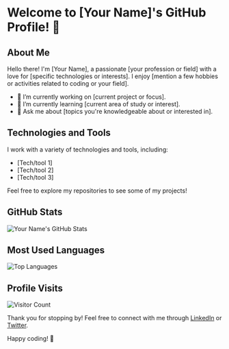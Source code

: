 # Welcome to [Your Name]'s GitHub Profile! 👋

## About Me

Hello there! I'm [Your Name], a passionate [your profession or field] with a love for [specific technologies or interests]. I enjoy [mention a few hobbies or activities related to coding or your field].

- 🔭 I’m currently working on [current project or focus].
- 🌱 I’m currently learning [current area of study or interest].
- 💬 Ask me about [topics you're knowledgeable about or interested in].

## Technologies and Tools

I work with a variety of technologies and tools, including:

- [Tech/tool 1]
- [Tech/tool 2]
- [Tech/tool 3]

Feel free to explore my repositories to see some of my projects!

## GitHub Stats

![Your Name's GitHub Stats](https://github-readme-stats.vercel.app/api?username=your-username&show_icons=true&count_private=true&hide=contribs,prs)

## Most Used Languages

![Top Languages](https://github-readme-stats.vercel.app/api/top-langs/?username=your-username&layout=compact)

## Profile Visits

![Visitor Count](https://profile-counter.glitch.me/{your-username}/count.svg)

Thank you for stopping by! Feel free to connect with me through [LinkedIn](your-linkedin-profile) or [Twitter](your-twitter-profile).

Happy coding! 🚀
